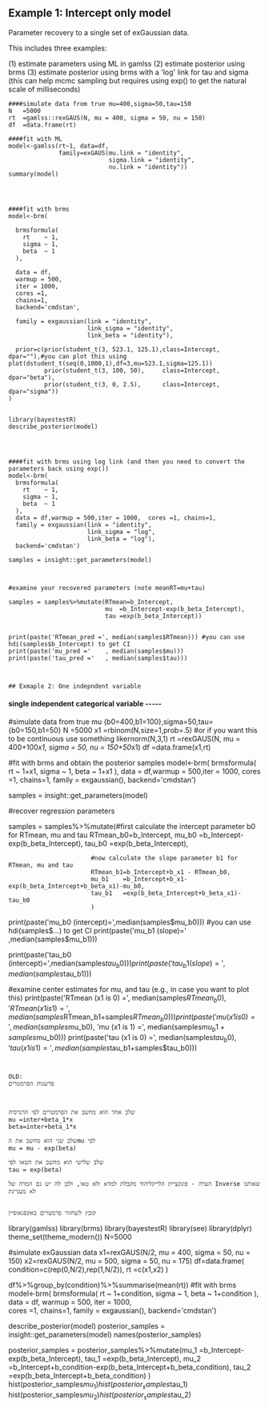 ## Example 1: Intercept only model
Parameter recovery to a single set of exGaussian data. 

This includes three examples: 

(1) estimate parameters using ML in gamlss
(2) estimate posterior using brms 
(3) estimate posterior using brms with a 'log' link for tau and sigma (this can help mcmc sampling but requires using exp() to get the natural scale of milliseconds)

```
####simulate data from true mu=400,sigma=50,tau=150
N   =5000
rt  =gamlss::rexGAUS(N, mu = 400, sigma = 50, nu = 150)
df  =data.frame(rt)

####fit with ML
model<-gamlss(rt~1, data=df,
              family=exGAUS(mu.link = "identity", 
                            sigma.link = "identity", 
                            nu.link = "identity"))
summary(model)




####fit with brms 
model<-brm( 
  
  brmsformula(
    rt    ~ 1,
    sigma ~ 1,
    beta  ~ 1
  ), 
  
  data = df,
  warmup = 500,
  iter = 1000,  
  cores =1, 
  chains=1,
  backend='cmdstan',
  
  family = exgaussian(link = "identity", 
                      link_sigma = "identity", 
                      link_beta = "identity"),
  
  prior=c(prior(student_t(3, 523.1, 125.1),class=Intercept, dpar=""),#you can plot this using plot(dstudent_t(seq(0,1000,1),df=3,mu=523.1,sigma=125.1))
          prior(student_t(3, 100, 50),     class=Intercept, dpar="beta"),
          prior(student_t(3, 0, 2.5),      class=Intercept, dpar="sigma"))
)
  

library(bayestestR)
describe_posterior(model)




####fit with brms using log link (and then you need to convert the parameters back using exp())
model<-brm( 
  brmsformula(
    rt    ~ 1,
    sigma ~ 1,
    beta  ~ 1
  ), 
  data = df,warmup = 500,iter = 1000,  cores =1, chains=1,
  family = exgaussian(link = "identity", 
                      link_sigma = "log", 
                      link_beta = "log"),
  backend='cmdstan')

samples = insight::get_parameters(model)



#examine your recovered parameters (note meanRT=mu+tau)

samples = samples%>%mutate(RTmean=b_Intercept,
                           mu  =b_Intercept-exp(b_beta_Intercept),
                           tau =exp(b_beta_Intercept))


print(paste('RTmean_pred =', median(samples$RTmean))) #you can use hdi(samples$b_Intercept) to get CI
print(paste('mu_pred ='    , median(samples$mu)))
print(paste('tau_pred ='   , median(samples$tau)))



## Exmaple 2: One indepndent variable
```
#### single independent categorical variable -----

#simulate data from true mu {b0=400,b1=100},sigma=50,tau={b0=150,b1=50}
N   =5000
x1  =rbinom(N,size=1,prob=.5) #or if you want this to be continuous use something likernorm(N,3,1)
rt  =rexGAUS(N, mu = 400+100*x1, sigma = 50, nu = 150+50*x1)
df  =data.frame(x1,rt)



#fit with brms and obtain the posterior samples
model<-brm( 
  brmsformula(
    rt    ~ 1+x1,
    sigma ~ 1,
    beta  ~ 1+x1
  ), 
  data = df,warmup = 500,iter = 1000,  cores =1, chains=1,
  family = exgaussian(),
  backend='cmdstan')

samples = insight::get_parameters(model)



#recover regression parameters

samples = samples%>%mutate(#first calculate the intercept parameter b0 for RTmean, mu and tau
                           RTmean_b0=b_Intercept,
                           mu_b0    =b_Intercept-exp(b_beta_Intercept),
                           tau_b0   =exp(b_beta_Intercept),
                           
                           #now calculate the slope parameter b1 for RTmean, mu and tau
                           RTmean_b1=b_Intercept+b_x1 - RTmean_b0,
                           mu_b1    =b_Intercept+b_x1-exp(b_beta_Intercept+b_beta_x1)-mu_b0,
                           tau_b1   =exp(b_beta_Intercept+b_beta_x1)-tau_b0
                           )


print(paste('mu_b0 (intercept)=',median(samples$mu_b0))) #you can use hdi(samples$...) to get CI
print(paste('mu_b1 (slope)='    ,median(samples$mu_b1)))

print(paste('tau_b0 (intercept)=',median(samples$tau_b0)))
print(paste('tau_b1 (slope)='    ,median(samples$tau_b1)))



#examine center estimates for mu, and tau (e.g., in case you want to plot this) 
print(paste('RTmean (x1 is 0) =', median(samples$RTmean_b0),
            'RTmean (x1 is 1) =', median(samples$RTmean_b1+samples$RTmean_b0))) 
print(paste('mu     (x1 is 0) =', median(samples$mu_b0),
            'mu     (x1 is 1) =', median(samples$mu_b1+samples$mu_b0))) 
print(paste('tau    (x1 is 0) =', median(samples$tau_b0),
            'tau    (x1 is 1) =', median(samples$tau_b1+samples$tau_b0))) 
```


OLD:
פרשנות הפרמטרים



שלב אחד הוא מחשב את הפרמטרים לפי הרגרסיה
mu =inter+beta_1*x
beta=inter+beta_1*x

שלב שני הוא מחשב את הmu לפי
mu = mu - exp(beta)

שלב שלישי הוא מחשב את הטאו לפי
tau = exp(beta)

הערה - פונקציית הלייקליהוד מקבלת למדא ולא טאו, ולכן לה יש גם המרה של Inverse שאותנו לא מעניינת


קובץ לשחזור פרמטרים באקסגאוסיין

```
library(gamlss)
library(brms)
library(bayestestR)
library(see)
library(dplyr)
theme_set(theme_modern())
N=5000

#simulate exGaussian data
x1=rexGAUS(N/2, mu = 400, sigma = 50, nu = 150)
x2=rexGAUS(N/2, mu = 500, sigma = 50, nu = 175)
df=data.frame(
condition=c(rep(0,N/2),rep(1,N/2)),
rt       =c(x1,x2)
)


df%>%group_by(condition)%>%summarise(mean(rt))
#fit with brms
model<-brm( 
  brmsformula(
  rt    ~ 1+condition,
  sigma ~ 1,
  beta  ~ 1+condition
), 
data = df,
warmup = 500,
iter = 1000,    
cores =1,
chains=1,
family = exgaussian(),
backend='cmdstan')


describe_posterior(model)
posterior_samples = insight::get_parameters(model)
names(posterior_samples)

posterior_samples = posterior_samples%>%mutate(mu_1  =b_Intercept-exp(b_beta_Intercept),
                                               tau_1 =exp(b_beta_Intercept),
                                               mu_2  =b_Intercept+b_condition-exp(b_beta_Intercept+b_beta_condition),
                                               tau_2 =exp(b_beta_Intercept+b_beta_condition)
                                               )
hist(posterior_samples$mu_1)
hist(posterior_samples$tau_1)
hist(posterior_samples$mu_2)
hist(posterior_samples$tau_2)

```

